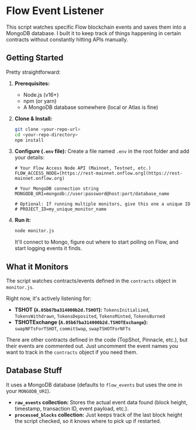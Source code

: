 # Flow Event Listener

This script watches specific Flow blockchain events and saves them into a MongoDB database. I built it to keep track of things happening in certain contracts without constantly hitting APIs manually.

## Getting Started

Pretty straightforward:

1.  **Prerequisites:**

    - Node.js (v16+)
    - npm (or yarn)
    - A MongoDB database somewhere (local or Atlas is fine)

2.  **Clone & Install:**

    ```bash
    git clone <your-repo-url>
    cd <your-repo-directory>
    npm install
    ```

3.  **Configure (`.env` file):**
    Create a file named `.env` in the root folder and add your details:

    ```dotenv
    # Your Flow Access Node API (Mainnet, Testnet, etc.)
    FLOW_ACCESS_NODE=[https://rest-mainnet.onflow.org](https://rest-mainnet.onflow.org)

    # Your MongoDB connection string
    MONGODB_URI=mongodb://user:password@host:port/database_name

    # Optional: If running multiple monitors, give this one a unique ID
    # PROJECT_ID=my_unique_monitor_name
    ```

4.  **Run it:**
    ```bash
    node monitor.js
    ```
    It'll connect to Mongo, figure out where to start polling on Flow, and start logging events it finds.

## What it Monitors

The script watches contracts/events defined in the `contracts` object in `monitor.js`.

Right now, it's actively listening for:

- **TSHOT (`A.05b67ba314000b2d.TSHOT`):** `TokensInitialized`, `TokensWithdrawn`, `TokensDeposited`, `TokensMinted`, `TokensBurned`
- **TSHOTExchange (`A.05b67ba314000b2d.TSHOTExchange`):** `swapNFTsForTSHOT`, `commitSwap`, `swapTSHOTForNFTs`

There are other contracts defined in the code (TopShot, Pinnacle, etc.), but their events are commented out. Just uncomment the event names you want to track in the `contracts` object if you need them.

## Database Stuff

It uses a MongoDB database (defaults to `flow_events` but uses the one in your `MONGODB_URI`).

- **`raw_events` collection:** Stores the actual event data found (block height, timestamp, transaction ID, event payload, etc.).
- **`processed_blocks` collection:** Just keeps track of the last block height the script checked, so it knows where to pick up if restarted.
